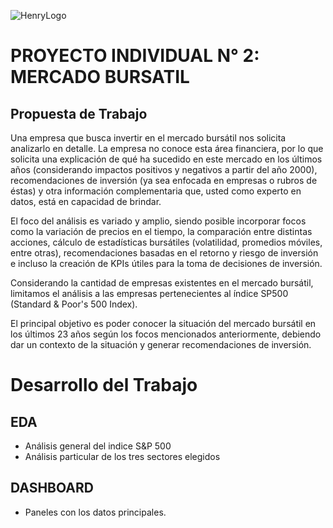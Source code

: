 ![HenryLogo](https://d31uz8lwfmyn8g.cloudfront.net/Assets/logo-henry-white-lg.png)

# **PROYECTO INDIVIDUAL N° 2: MERCADO BURSATIL**
## **Propuesta de Trabajo**
Una empresa que busca invertir en el mercado bursátil nos solicita analizarlo en detalle. La empresa no conoce esta área financiera, por lo que  solicita una explicación de qué ha sucedido en este mercado en los últimos años (considerando impactos positivos y negativos a partir del año 2000), recomendaciones de inversión (ya sea enfocada en empresas o rubros de éstas) y otra información complementaria que, usted como experto en datos, está en capacidad de brindar.

El foco del análisis es variado y amplio, siendo posible incorporar focos como la variación de precios en el tiempo, la comparación entre distintas acciones, cálculo de estadísticas bursátiles (volatilidad, promedios móviles, entre otras), recomendaciones basadas en el retorno y riesgo de inversión e incluso la creación de KPIs útiles para la toma de decisiones de inversión. 

Considerando la cantidad de empresas existentes en el mercado bursátil, limitamos el análisis a las empresas pertenecientes al índice SP500 (Standard & Poor's 500 Index).

El principal objetivo es poder conocer la situación del mercado bursátil en los últimos 23 años según los focos mencionados anteriormente, debiendo dar un contexto de la situación y generar recomendaciones de inversión.  


# **Desarrollo del Trabajo**
## **EDA**
- Análisis general del indice S&P 500
- Análisis particular de los tres sectores elegidos

## **DASHBOARD**
- Paneles con los datos principales. 